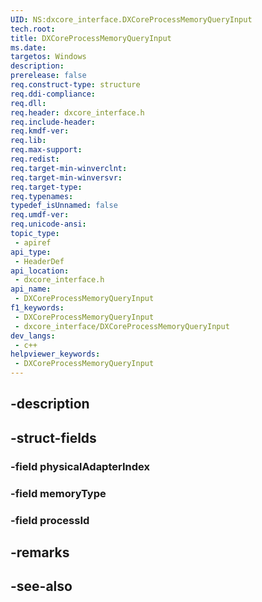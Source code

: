 ```yaml
---
UID: NS:dxcore_interface.DXCoreProcessMemoryQueryInput
tech.root: 
title: DXCoreProcessMemoryQueryInput
ms.date: 
targetos: Windows
description: 
prerelease: false
req.construct-type: structure
req.ddi-compliance: 
req.dll: 
req.header: dxcore_interface.h
req.include-header: 
req.kmdf-ver: 
req.lib: 
req.max-support: 
req.redist: 
req.target-min-winverclnt: 
req.target-min-winversvr: 
req.target-type: 
req.typenames: 
typedef_isUnnamed: false
req.umdf-ver: 
req.unicode-ansi: 
topic_type:
 - apiref
api_type:
 - HeaderDef
api_location:
 - dxcore_interface.h
api_name:
 - DXCoreProcessMemoryQueryInput
f1_keywords:
 - DXCoreProcessMemoryQueryInput
 - dxcore_interface/DXCoreProcessMemoryQueryInput
dev_langs:
 - c++
helpviewer_keywords:
 - DXCoreProcessMemoryQueryInput
---
```


## -description

## -struct-fields

### -field physicalAdapterIndex

### -field memoryType

### -field processId

## -remarks

## -see-also

